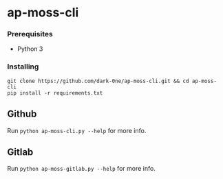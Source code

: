 # ap-moss-cli

### Prerequisites
* Python 3

### Installing
`git clone https://github.com/dark-0ne/ap-moss-cli.git && cd ap-moss-cli`
<br>
`pip install -r requirements.txt`

## Github
Run `python ap-moss-cli.py --help` for more info.

## Gitlab
Run `python ap-moss-gitlab.py --help` for more info.
